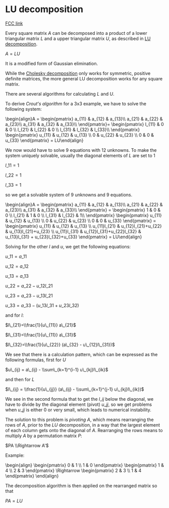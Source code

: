 # LU decomposition

[FCC link](https://www.freecodecamp.org/learn/coding-interview-prep/rosetta-code/lu-decomposition)

Every square matrix $A$ can be decomposed into a product of a lower triangular
matrix $L$ and a upper triangular matrix $U$, as described in
[LU decomposition](https://en.wikipedia.org/wiki/LU%20decomposition).

$A = LU$

It is a modified form of Gaussian elimination.

While the
[Cholesky decomposition](http://rosettacode.org/wiki/Cholesky%20decomposition)
only works for symmetric, positive definite matrices, the more general LU
decomposition works for any square matrix.

There are several algorithms for calculating $L$ and $U$.

To derive _Crout's algorithm_ for a 3x3 example, we have to solve the following
system:

\\begin{align}A = \\begin{pmatrix} a\_{11} & a\_{12} & a\_{13}\\\\ a\_{21} &
a\_{22} & a\_{23}\\\\ a\_{31} & a\_{32} & a\_{33}\\\\ \\end{pmatrix}=
\\begin{pmatrix} l\_{11} & 0 & 0 \\\\ l\_{21} & l\_{22} & 0 \\\\ l\_{31} &
l\_{32} & l\_{33}\\\\ \\end{pmatrix} \\begin{pmatrix} u\_{11} & u\_{12} &
u\_{13} \\\\ 0 & u\_{22} & u\_{23} \\\\ 0 & 0 & u\_{33} \\end{pmatrix} =
LU\\end{align}

We now would have to solve 9 equations with 12 unknowns. To make the system
uniquely solvable, usually the diagonal elements of $L$ are set to 1

$l\_{11}=1$

$l\_{22}=1$

$l\_{33}=1$

so we get a solvable system of 9 unknowns and 9 equations.

\\begin{align}A = \\begin{pmatrix} a\_{11} & a\_{12} & a\_{13}\\\\ a\_{21} &
a\_{22} & a\_{23}\\\\ a\_{31} & a\_{32} & a\_{33}\\\\ \\end{pmatrix} =
\\begin{pmatrix} 1 & 0 & 0 \\\\ l\_{21} & 1 & 0 \\\\ l\_{31} & l\_{32} & 1\\\\
\\end{pmatrix} \\begin{pmatrix} u\_{11} & u\_{12} & u\_{13} \\\\ 0 & u\_{22} &
u\_{23} \\\\ 0 & 0 & u\_{33} \\end{pmatrix} = \\begin{pmatrix} u\_{11} & u\_{12}
& u\_{13} \\\\ u\_{11}l\_{21} & u\_{12}l\_{21}+u\_{22} & u\_{13}l\_{21}+u\_{23}
\\\\ u\_{11}l\_{31} & u\_{12}l\_{31}+u\_{22}l\_{32} & u\_{13}l\_{31} +
u\_{23}l\_{32}+u\_{33} \\end{pmatrix} = LU\\end{align}

Solving for the other $l$ and $u$, we get the following equations:

$u\_{11}=a\_{11}$

$u\_{12}=a\_{12}$

$u\_{13}=a\_{13}$

$u\_{22}=a\_{22} - u\_{12}l\_{21}$

$u\_{23}=a\_{23} - u\_{13}l\_{21}$

$u\_{33}=a\_{33} - (u\_{13}l\_{31} + u\_{23}l\_{32})$

and for $l$:

$l\_{21}=\\frac{1}{u\_{11}} a\_{21}$

$l\_{31}=\\frac{1}{u\_{11}} a\_{31}$

$l\_{32}=\\frac{1}{u\_{22}} (a\_{32} - u\_{12}l\_{31})$

We see that there is a calculation pattern, which can be expressed as the
following formulas, first for $U$

$u\_{ij} = a\_{ij} - \\sum\_{k=1}^{i-1} u\_{kj}l\_{ik}$

and then for $L$

$l\_{ij} = \\frac{1}{u\_{jj}} (a\_{ij} - \\sum\_{k=1}^{j-1} u\_{kj}l\_{ik})$

We see in the second formula that to get the $l\_{ij}$ below the diagonal, we
have to divide by the diagonal element (pivot) $u\_{jj}$, so we get problems
when $u\_{jj}$ is either 0 or very small, which leads to numerical instability.

The solution to this problem is _pivoting_ $A$, which means rearranging the rows
of $A$, prior to the $LU$ decomposition, in a way that the largest element of
each column gets onto the diagonal of $A$. Rearranging the rows means to
multiply $A$ by a permutation matrix $P$:

$PA \\Rightarrow A'$

Example:

\\begin{align} \\begin{pmatrix} 0 & 1 \\\\ 1 & 0 \\end{pmatrix} \\begin{pmatrix}
1 & 4 \\\\ 2 & 3 \\end{pmatrix} \\Rightarrow \\begin{pmatrix} 2 & 3 \\\\ 1 & 4
\\end{pmatrix} \\end{align}

The decomposition algorithm is then applied on the rearranged matrix so that

$PA = LU$
